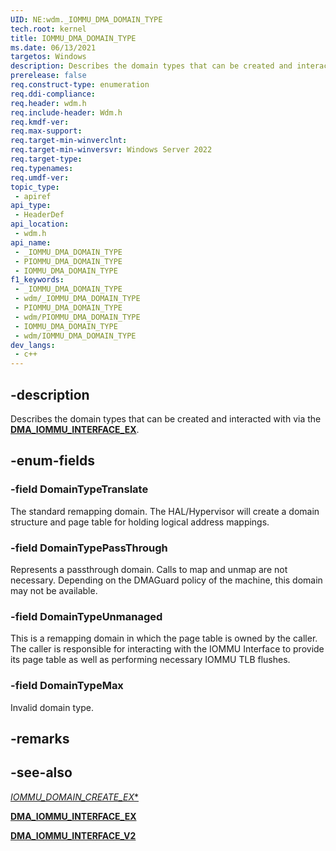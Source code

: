 ```yaml
---
UID: NE:wdm._IOMMU_DMA_DOMAIN_TYPE
tech.root: kernel
title: IOMMU_DMA_DOMAIN_TYPE
ms.date: 06/13/2021
targetos: Windows
description: Describes the domain types that can be created and interacted with via the DMA_IOMMU_INTERFACE_EX.
prerelease: false
req.construct-type: enumeration
req.ddi-compliance: 
req.header: wdm.h
req.include-header: Wdm.h
req.kmdf-ver: 
req.max-support: 
req.target-min-winverclnt: 
req.target-min-winversvr: Windows Server 2022
req.target-type: 
req.typenames: 
req.umdf-ver: 
topic_type:
 - apiref
api_type:
 - HeaderDef
api_location:
 - wdm.h
api_name:
 - _IOMMU_DMA_DOMAIN_TYPE
 - PIOMMU_DMA_DOMAIN_TYPE
 - IOMMU_DMA_DOMAIN_TYPE
f1_keywords:
 - _IOMMU_DMA_DOMAIN_TYPE
 - wdm/_IOMMU_DMA_DOMAIN_TYPE
 - PIOMMU_DMA_DOMAIN_TYPE
 - wdm/PIOMMU_DMA_DOMAIN_TYPE
 - IOMMU_DMA_DOMAIN_TYPE
 - wdm/IOMMU_DMA_DOMAIN_TYPE
dev_langs:
 - c++
---
```


## -description

Describes the domain types that can be created and interacted with via the [**DMA_IOMMU_INTERFACE_EX**](ns-wdm-dma_iommu_interface_ex.md).

## -enum-fields

### -field DomainTypeTranslate

The standard remapping domain. The HAL/Hypervisor will create a domain structure and page table for holding logical address mappings.

### -field DomainTypePassThrough

Represents a passthrough domain. Calls to map and unmap are not necessary. Depending on the DMAGuard policy of the machine, this domain may not be available.

### -field DomainTypeUnmanaged

This is a remapping domain in which the page table is owned by the caller. The caller is responsible for interacting with the IOMMU Interface to provide its page table as well as performing necessary IOMMU TLB flushes.

### -field DomainTypeMax

Invalid domain type.

## -remarks

## -see-also

[*IOMMU_DOMAIN_CREATE_EX**](nc-wdm-iommu_domain_create_ex.md)

[**DMA_IOMMU_INTERFACE_EX**](ns-wdm-dma_iommu_interface_ex.md)

[**DMA_IOMMU_INTERFACE_V2**](ns-wdm-dma_iommu_interface_v2.md)
